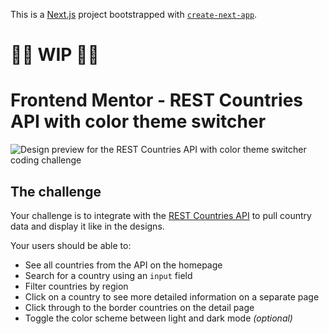 This is a [Next.js](https://nextjs.org/) project bootstrapped with [`create-next-app`](https://github.com/vercel/next.js/tree/canary/packages/create-next-app).

# 🚨🚨 WIP 🚨🚨
# Frontend Mentor - REST Countries API with color theme switcher

![Design preview for the REST Countries API with color theme switcher coding challenge](https://www.frontendmentor.io/challenges/rest-countries-api-with-color-theme-switcher-5cacc469fec04111f7b848ca)

## The challenge

Your challenge is to integrate with the [REST Countries API](https://restcountries.eu) to pull country data and display it like in the designs.

Your users should be able to:

- See all countries from the API on the homepage
- Search for a country using an `input` field
- Filter countries by region
- Click on a country to see more detailed information on a separate page
- Click through to the border countries on the detail page
- Toggle the color scheme between light and dark mode *(optional)*
